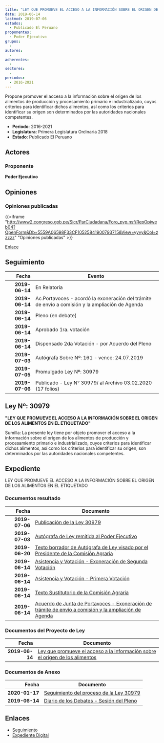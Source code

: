 ```yaml
---
title: "LEY QUE PROMUEVE EL ACCESO A LA INFORMACIÓN SOBRE EL ORIGEN DE LOS ALIMENTOS"
date: 2019-06-14
lastmod: 2019-07-06
estados: 
  - Publicado El Peruano
proponentes: 
  - Poder Ejecutivo
grupos: 
  - 
autores: 
  - 
adherentes: 
  - 
sectores: 
  - 
periodos: 
  - 2016-2021
---
```


Propone promover el acceso a la información sobre el origen de los alimentos de producción y procesamiento primario e industrializado, cuyos criterios para identificar dichos alimentos, así como los criterios para identificar su origen son determinados por las autoridades nacionales competentes.

- **Periodo**: 2016-2021
- **Legislatura**: Primera Legislatura Ordinaria 2018
- **Estado**: Publicado El Peruano

## Actores

### Proponente

**Poder Ejecutivo**


## Opiniones

### Opiniones publicadas

{{<iframe "http://www2.congreso.gob.pe/Sicr/ParCiudadana/Foro_pvp.nsf/RepOpiweb04?OpenForm&Db=5559A06598F33CF10525841900793715&View=yyyy&Col=zzzzz" "Opiniones publicadas" >}}

[Enlace](http://www2.congreso.gob.pe/Sicr/ParCiudadana/Foro_pvp.nsf/RepOpiweb04?OpenForm&Db=5559A06598F33CF10525841900793715&View=yyyy&Col=zzzzz)

## Seguimiento

| Fecha | Evento |
|------:|--------|
| **2019-06-14** | En Relatoría|
| **2019-06-14** | Ac.Portavoces - acordó la exoneración del trámite de envío a comisión y la ampliación de Agenda|
| **2019-06-14** | Pleno (en debate)|
| **2019-06-14** | Aprobado 1ra. votación|
| **2019-06-14** | Dispensado 2da Votación - por Acuerdo del Pleno|
| **2019-07-03** | Autógrafa Sobre Nº: 161 - vence: 24.07.2019|
| **2019-07-05** | Promulgado Ley Nº: 30979|
| **2019-07-06** | Publicado - Ley N° 30979/ al Archivo 03.02.2020 (17 folios)|

## Ley Nº: 30979

**"LEY QUE PROMUEVE EL ACCESO A LA INFORMACIÓN SOBRE EL ORIGEN DE LOS ALIMENTOS EN EL ETIQUETADO"**

Sumilla: La presente ley tiene por objeto promover el acceso a la información sobre el origen de los alimentos de producción y procesamiento primario e industrializado, cuyos criterios para identificar dichos alimentos, así como los criterios para identificar su origen, son determinados por las autoridades nacionales competentes.


## Expediente

LEY QUE PROMUEVE EL ACCESO A LA INFORMACIÓN SOBRE EL ORIGEN DE LOS ALIMENTOS EN EL ETIQUETADO


### Documentos resultado

| Fecha | Documento |
|------:|--------|
| **2019-07-06** | [Publicación de la Ley 30979](http://www.leyes.congreso.gob.pe/Documentos/2016_2021/ADLP/Normas_Legales/30979-LEY.pdf) |
| **2019-07-03** | [Autógrafa de Ley remitida al Poder Ejecutivo](http://www.leyes.congreso.gob.pe/Documentos/2016_2021/ADLP/Texto_Aprobado/AU0448420190703.pdf) |
| **2019-06-20** | [Texto borrador de Autógrafa de Ley visado por el Presidente de la Comisión Agraria](http://www.leyes.congreso.gob.pe/Documentos/2016_2021/Texto_Borrador_de_Autografa/BAU0448420190620.pdf) |
| **2019-06-14** | [Asistencia y Votación - Exoneración de Segunda Votación](http://www.leyes.congreso.gob.pe/Documentos/2016_2021/Asistencia_y_Votacion/Proyectos_de_Ley/Exoneracion_de_Segunda_Votacion/ESV0448420190614.pdf) |
| **2019-06-14** | [Asistencia y Votación - Primera Votación](http://www.leyes.congreso.gob.pe/Documentos/2016_2021/Asistencia_y_Votacion/Proyectos_de_Ley/AV0448420190614.pdf) |
| **2019-06-14** | [Texto Sustitutorio de la Comisión Agraria](http://www.leyes.congreso.gob.pe/Documentos/2016_2021/Texto_Sustitutorio/Proyectos_de_Ley/TS0448420190614.pdf) |
| **2019-06-14** | [Acuerdo de Junta de Portavoces - Exoneración de trámite de envío a comisión y la ampliación de Agenda](http://www.leyes.congreso.gob.pe/Documentos/2016_2021/Acuerdos/Junta_Portavoces/AJP0448420190614.pdf) |

### Documentos del Proyecto de Ley

| Fecha | Documento |
|------:|--------|
| **2019-06-14** | [Ley que promueve el acceso a la información sobre el origen de los alimentos](http://www.leyes.congreso.gob.pe/Documentos/2016_2021/Proyectos_de_Ley_y_de_Resoluciones_Legislativas/PL0448420190614.pdf) |

### Documentos de Anexo

| Fecha | Documento |
|------:|--------|
| **2020-01-17** | [Seguimiento del proceso de la Ley 30979](http://www.leyes.congreso.gob.pe/Documentos/2016_2021/Seguimiento_de_Proyectos_de_Ley/04484PL20200117.pdf) |
| **2019-06-14** | [Diario de los Debates - Sesión del Pleno](http://www2.congreso.gob.pe/Sicr/DiarioDebates/Publicad.nsf/SesionesPleno/05256D6E0073DFE9052584200055B7B3/$FILE/SLO-2018-12.pdf) |

## Enlaces 

- [Seguimiento](http://www2.congreso.gob.pehttp://www2.congreso.gob.pe/Sicr/TraDocEstProc/CLProLey2016.nsf/f7fff46988ca05b1052578e100829cc7/b920339774ebf3850525841900767d17?OpenDocument)
- [Expediente Digital](http://www2.congreso.gob.pehttp://www2.congreso.gob.pe/Sicr/TraDocEstProc/CLProLey2016.nsf/f7fff46988ca05b1052578e100829cc7/b920339774ebf3850525841900767d17?OpenDocument&Click=05257FB7005EB655.eb71d0cf91d8294e05256cdf006b5706/$Body/0.1C6C)
